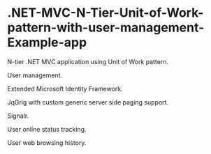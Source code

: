 # .NET-MVC-N-Tier-Unit-of-Work-pattern-with-user-management-Example-app

N-tier .NET MVC application using Unit of Work pattern.

User management.

Extended Microsoft Identity Framework.

JqGrig with custom generic server side paging support.

Signalr.

User online status tracking.

User web browsing history.
